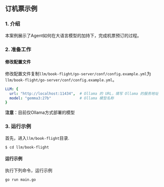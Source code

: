 ## 订机票示例

### 1. 介绍

本案例展示了Agent如何在大语言模型的加持下，完成机票预订的过程。

### 2. 准备工作

#### 修改配置文件

修改配置文件复制`llm/book-flight/go-server/conf/config.example.yml`为`llm/book-flight/go-server/conf/config.example.yml`。

```yaml
LLM: {
  url: "http://localhost:11434",  # Ollama 的 URL，填写 Ollama 的服务地址
  model: "gemma3:27b"             # Ollama 模型名称
}
```

**注意**：目前仅Ollama方式部署的模型

### 3. 运行示例

首先，进入`llm/book-flight`目录.

```shell
$ cd llm/book-flight
```

#### 运行示例

执行下列命令，运行示例

```shell
go run main.go
```

